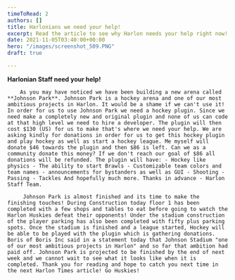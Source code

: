 ```yaml
---
timeToRead: 2
authors: []
title: Harlonians we need your help!
excerpt: Read the article to see why Harlon needs your help right now!
date: 2021-11-05T03:40:00+00:00
hero: "/images/screenshot_509.PNG"
draft: true

---
```

 **Harlonian Staff need your help!**

        As you may have noticed we have been building a new arena called **Johnson Park**. Johnson Park is a hockey arena and one of our most ambitious projects in Harlon. It would be a shame if we can't use it! In order for us to use Johnson Park we need a hockey plugin. Since we need make a completely new and original plugin and none of us can code at that high level we need to hire a developer. The plugin will then cost $130 (US) for us to make that's where we need your help. We are asking kindly for donations in order for us to get this hockey plugin and play hockey as well as start a hockey league. Me myself will donate $46 towards the plugin and then $86 is left. Can we as a community donate this money? If we don't reach our goal of $86 all donations will be refunded. The plugin will have: - Hockey like physics - The ability to start Brawls - Customizable team colors and team names - announcements for bystanders as well as GUI - Shooting - Passing - Tackles And hopefully much more. Thanks in advance - Harlon Staff Team.

         Johnson Park is almost finished and its time to make the finishing touches! During Construction today floor 1 has been completed with a few shops and tables to eat before going to watch the Harlon Huskies defeat their opponents! Under the stadium construction of the player parking has also been completed with fifty plus parking spots. Once the stadium is finished and a league started, Hockey will be able to be played with the plugin which is gathering donations. Boris of Boris Inc said in a statement today that Johnson Stadium "one of our most ambitious projects in Harlon" and so far that ambition had paid off. Johnson Park is projected to be finished by the end of next week and we cannot wait to see what it looks like when it is completed. Thank you for reading and hope to catch you next time in the next Harlon Times article! Go Huskies!